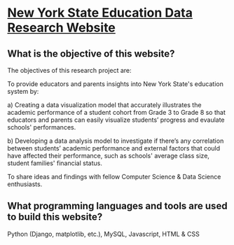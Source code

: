 # [New York State Education Data Research Website](https://sourfig.pythonanywhere.com/)
## What is the objective of this website?
The objectives of this research project are:

To provide educators and parents insights into New York State's education system by:

a) Creating a data visualization model that accurately illustrates the academic performance of a student cohort from Grade 3 to Grade 8 so that educators and parents can easily visualize students’ progress and evaulate schools' performances.

b) Developing a data analysis model to investigate if there’s any correlation between students’ academic performance and external factors that could have affected their performance, such as schools' average class size, student families' financial status.

To share ideas and findings with fellow Computer Science & Data Science enthusiasts.

## What programming languages and tools are used to build this website?
Python (Django, matplotlib, etc.), MySQL, Javascript, HTML & CSS
